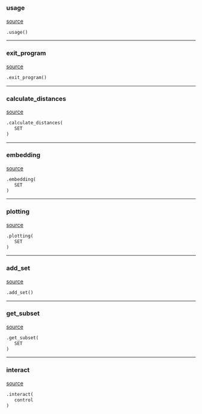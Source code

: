 #


### usage
[source](https://github.com/AndreaRubbi/Pear-EBI/blob/master/pear_ebi/interactive_mode/interactive.py/#L18)
```python
.usage()
```


----


### exit_program
[source](https://github.com/AndreaRubbi/Pear-EBI/blob/master/pear_ebi/interactive_mode/interactive.py/#L37)
```python
.exit_program()
```


----


### calculate_distances
[source](https://github.com/AndreaRubbi/Pear-EBI/blob/master/pear_ebi/interactive_mode/interactive.py/#L42)
```python
.calculate_distances(
   SET
)
```


----


### embedding
[source](https://github.com/AndreaRubbi/Pear-EBI/blob/master/pear_ebi/interactive_mode/interactive.py/#L62)
```python
.embedding(
   SET
)
```


----


### plotting
[source](https://github.com/AndreaRubbi/Pear-EBI/blob/master/pear_ebi/interactive_mode/interactive.py/#L89)
```python
.plotting(
   SET
)
```


----


### add_set
[source](https://github.com/AndreaRubbi/Pear-EBI/blob/master/pear_ebi/interactive_mode/interactive.py/#L130)
```python
.add_set()
```


----


### get_subset
[source](https://github.com/AndreaRubbi/Pear-EBI/blob/master/pear_ebi/interactive_mode/interactive.py/#L142)
```python
.get_subset(
   SET
)
```


----


### interact
[source](https://github.com/AndreaRubbi/Pear-EBI/blob/master/pear_ebi/interactive_mode/interactive.py/#L170)
```python
.interact(
   control
)
```
